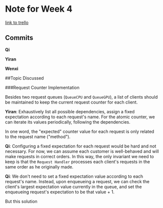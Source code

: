 # Note for Week 4

[link to trello](https://trello.com/invite/daxian2/0d1bdd82285db70339a7885d70934329)

## Commits
**Qi** 

**Yiran**

**Wenxi**

##Topic Discussed

###Request Counter Implementation

Besides two request queues (``QueueCPU`` and ``QueueGPU``), a list of clients should be maintained to keep the current request counter for each client.

**Yiran**: Exhaustively list all possible dependencies, assign a fixed expectation according to each request's name. For the atomic counter, we can iterate its values periodically, following the dependencies.

In one word, the "expected" counter value for each request is only related to the request name ("method").

**Qi**: Configuring a fixed expectation for each request would be hard and not necessary. For now, we can assume each customer is well-behaved and will make requests in correct orders. In this way, the only invariant we need to keep is that the ``Request Handler`` processes each client's requests in the same order as he originally made. 

**Qi**: We don't need to set a fixed expectation value according to each request's name. Instead, upon enqueueing a request, we can check the client's largest expectation value currently in the queue, and set the enqueueing request's expectation to be that value + 1.

But this solution 
